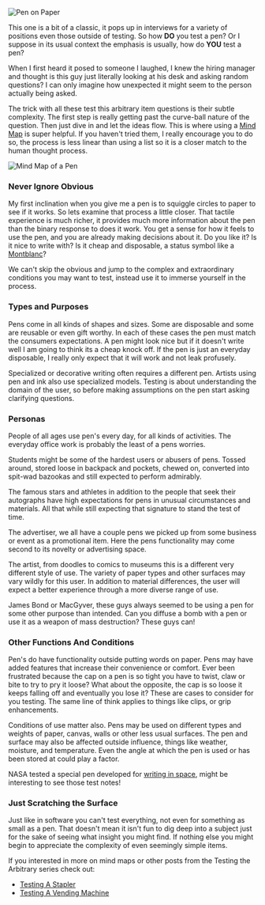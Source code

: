 ![Pen on Paper](http://www.brendanconnolly.net/wp-content/uploads/2016/01/pen1.jpg)

This one is a bit of a classic, it pops up in interviews for a variety of positions even those outside of testing. 
So how **DO** you test a pen? Or I suppose in its usual context the emphasis is usually, how do **YOU** test a pen? 

When I first heard it posed to someone I laughed, I knew the hiring manager and thought is this guy just literally looking at his desk and asking random questions? I can only imagine how unexpected it might seem to the person actually being asked. 

The trick with all these test this arbitrary item questions is their subtle complexity. The first step is really getting past the curve-ball nature of the question. Then just dive in and let the ideas flow. This is where using a [Mind Map](https://en.wikipedia.org/wiki/Mind_map) is super helpful. If you haven't tried them, I really encourage you to do so, the process is less linear than using a list so it is a closer match to the human thought process. 

![Mind Map of a Pen](http://www.brendanconnolly.net/wp-content/uploads/2016/01/PenMap.png)

### Never Ignore Obvious

My first inclination when you give me a pen is to squiggle circles to paper to see if it works. So lets examine that process a little closer. That tactile experience is much richer, it provides much more information about the pen than the binary response to does it work. You get a sense for how it feels to use the pen, and you are already making decisions about it. Do you like it? Is it nice to write with? Is it cheap and disposable, a status symbol like a [Montblanc](http://www.montblanc.com/en/home.html)? 

We can't skip the obvious and jump to the complex and extraordinary conditions you may want to test, instead use it to immerse yourself in the process.

### Types and Purposes

Pens come in all kinds of shapes and sizes. Some are disposable and some are reusable or even gift worthy. In each of these cases the pen must match the consumers expectations. A pen might look nice but if it doesn't write well I am going to think its a cheap knock off. If the pen is just an everyday disposable, I really only expect that it will work and not leak profusely. 

Specialized or decorative writing often requires a different pen. Artists using pen and ink also use specialized models. Testing is about understanding the domain of the user, so before making assumptions on the pen start asking clarifying questions.

### Personas 

People of all ages use pen's every day, for all kinds of activities. The everyday office work is probably the least of a pens worries. 

Students might be some of the hardest users or abusers of pens. Tossed around, stored loose in backpack and pockets, chewed on, converted into spit-wad bazookas and still expected to perform admirably. 

The famous stars and athletes in addition to the people that seek their autographs have high expectations for pens in unusual circumstances and materials. All that while still expecting that signature to stand the test of time.  

The advertiser, we all have a couple pens we picked up from some business or event as a promotional item. Here the pens functionality may come second to its novelty or advertising space. 

The artist, from doodles to comics to museums this is a different very different style of use. The variety of paper types and other surfaces may vary wildly for this user. In addition to material differences, the user will expect a better experience through a more diverse range of use.  

James Bond or MacGyver, these guys always seemed to be using a pen for some other purpose than intended. Can you diffuse a bomb with a pen or use it as a weapon of mass destruction? These guys can!

### Other Functions And Conditions

Pen's do have functionality outside putting words on paper. Pens may have added features that increase their convenience or comfort. Ever been frustrated because the cap on a pen is so tight you have to twist, claw or bite to try to pry it loose? What about the opposite, the cap is so loose it keeps falling off and eventually you lose it? These are cases to consider for you testing. The same line of think applies to things like clips, or grip enhancements. 

Conditions of use matter also. Pens may be used on different types and weights of paper, canvas, walls or other less usual surfaces. The pen and surface may also be affected outside influence, things like weather, moisture, and temperature. Even the angle at which the pen is used or has been stored at could play a factor. 

NASA tested a special pen developed for [writing in space](http://www.spacepen.com/about-us.aspx), might be interesting to see those test notes!

### Just Scratching the Surface

Just like in software you can't test everything, not even for something as small as a pen. That doesn't mean it isn't fun to dig deep into a subject just for the sake of seeing what insight you might find. If nothing else you might begin to appreciate the complexity of even seemingly simple items. 

If you interested in more on mind maps or other posts from the Testing the Arbitrary series check out:

* [Testing A Stapler](http://www.brendanconnolly.net/testing-the-arbitrary-mind-mapping-a-stapler/)
* [Testing A Vending Machine](http://www.brendanconnolly.net/testing-the-arbitrary-mind-mapping-a-vending-machine/)

